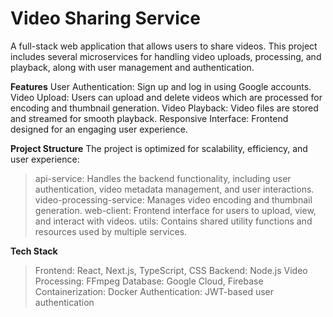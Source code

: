 # Video Sharing Service

A full-stack web application that allows users to share videos. This project includes several microservices for handling video uploads, processing, and playback, along with user management and authentication.

**Features**
User Authentication: Sign up and log in using Google accounts.
Video Upload: Users can upload and delete videos which are processed for encoding and thumbnail generation.
Video Playback: Video files are stored and streamed for smooth playback.
Responsive Interface: Frontend designed for an engaging user experience.

**Project Structure**
The project is optimized for scalability, efficiency, and user experience:
> api-service: Handles the backend functionality, including user authentication, video metadata management, and user interactions.
> video-processing-service: Manages video encoding and thumbnail generation.
> web-client: Frontend interface for users to upload, view, and interact with videos.
> utils: Contains shared utility functions and resources used by multiple services.

**Tech Stack**
> Frontend: React, Next.js, TypeScript, CSS
> Backend: Node.js
> Video Processing: FFmpeg
> Database: Google Cloud, Firebase
> Containerization: Docker
> Authentication: JWT-based user authentication
